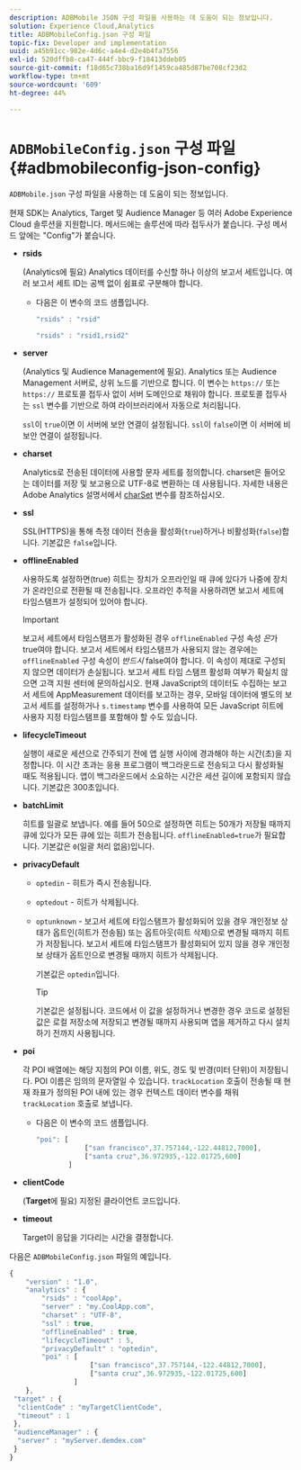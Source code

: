 ```yaml
---
description: ADBMobile JSON 구성 파일을 사용하는 데 도움이 되는 정보입니다.
solution: Experience Cloud,Analytics
title: ADBMobileConfig.json 구성 파일
topic-fix: Developer and implementation
uuid: a45b91cc-982e-4d6c-a4e4-d2e4b4fa7556
exl-id: 520dffb8-ca47-444f-bbc9-f18413ddeb05
source-git-commit: f18d65c738ba16d9f1459ca485d87be708cf23d2
workflow-type: tm+mt
source-wordcount: '609'
ht-degree: 44%

---
```


# `ADBMobileConfig.json` 구성 파일 {#adbmobileconfig-json-config}

`ADBMobile.json` 구성 파일을 사용하는 데 도움이 되는 정보입니다.

현재 SDK는 Analytics, Target 및 Audience Manager 등 여러 Adobe Experience Cloud 솔루션을 지원합니다. 메서드에는 솔루션에 따라 접두사가 붙습니다. 구성 메서드 앞에는 &quot;Config&quot;가 붙습니다.

* **rsids**

   (Analytics에 필요) Analytics 데이터를 수신할 하나 이상의 보고서 세트입니다. 여러 보고서 세트 ID는 공백 없이 쉼표로 구분해야 합니다.

   * 다음은 이 변수의 코드 샘플입니다.

      ```js
      "rsids" : "rsid"
      ```

      ```js
      "rsids" : "rsid1,rsid2"
      ```

* **server**

   (Analytics 및 Audience Management에 필요). Analytics 또는 Audience Management 서버로, 상위 노드를 기반으로 합니다. 이 변수는 `https://` 또는 `https://` 프로토콜 접두사 없이 서버 도메인으로 채워야 합니다. 프로토콜 접두사는 `ssl` 변수를 기반으로 하여 라이브러리에서 자동으로 처리됩니다.

   `ssl`이 `true`이면 이 서버에 보안 연결이 설정됩니다. `ssl`이 `false`이면 이 서버에 비보안 연결이 설정됩니다.

* **charset**

   Analytics로 전송된 데이터에 사용할 문자 세트를 정의합니다. charset은 들어오는 데이터를 저장 및 보고용으로 UTF-8로 변환하는 데 사용됩니다. 자세한 내용은 Adobe Analytics 설명서에서 [charSet](https://experienceleague.adobe.com/docs/analytics/implementation/vars/config-vars/charset.html) 변수를 참조하십시오.

* **ssl**

   SSL(HTTPS)을 통해 측정 데이터 전송을 활성화(`true`)하거나 비활성화(`false`)합니다. 기본값은 `false`입니다.

* **offlineEnabled**

   사용하도록 설정하면(true) 히트는 장치가 오프라인일 때 큐에 있다가 나중에 장치가 온라인으로 전환될 때 전송됩니다. 오프라인 추적을 사용하려면 보고서 세트에 타임스탬프가 설정되어 있어야 합니다.

   >[!IMPORTANT]
   >
   >보고서 세트에서 타임스탬프가 활성화된 경우 `offlineEnabled` 구성 속성 *은*&#x200B;가 true여야 합니다. 보고서 세트에서 타임스탬프가 사용되지 않는 경우에는 `offlineEnabled` 구성 속성이 *반드시* false여야 합니다. 이 속성이 제대로 구성되지 않으면 데이터가 손실됩니다. 보고서 세트 타임 스탬프 활성화 여부가 확실치 않으면  고객 지원 센터에 문의하십시오. 현재 JavaScript의 데이터도 수집하는 보고서 세트에 AppMeasurement 데이터를 보고하는 경우, 모바일 데이터에 별도의 보고서 세트를 설정하거나 `s.timestamp` 변수를 사용하여 모든 JavaScript 히트에 사용자 지정 타임스탬프를 포함해야 할 수도 있습니다.

* **lifecycleTimeout**

   실행이 새로운 세션으로 간주되기 전에 앱 실행 사이에 경과해야 하는 시간(초)을 지정합니다. 이 시간 초과는 응용 프로그램이 백그라운드로 전송되고 다시 활성화될 때도 적용됩니다. 앱이 백그라운드에서 소요하는 시간은 세션 길이에 포함되지 않습니다. 기본값은 300초입니다.

* **batchLimit**

   히트를 일괄로 보냅니다. 예를 들어 50으로 설정하면 히트는 50개가 저장될 때까지 큐에 있다가 모든 큐에 있는 히트가 전송됩니다. `offlineEnabled=true`가 필요합니다. 기본값은 `0`(일괄 처리 없음)입니다.

* **privacyDefault**

   * `optedin` - 히트가 즉시 전송됩니다.
   * `optedout` - 히트가 삭제됩니다.
   * `optunknown` - 보고서 세트에 타임스탬프가 활성화되어 있을 경우 개인정보 상태가 옵트인(히트가 전송됨) 또는 옵트아웃(히트 삭제)으로 변경될 때까지 히트가 저장됩니다. 보고서 세트에 타임스탬프가 활성화되어 있지 않을 경우 개인정보 상태가 옵트인으로 변경될 때까지 히트가 삭제됩니다.

      기본값은 `optedin`입니다.

      >[!TIP]
      >
      >기본값은 설정됩니다. 코드에서 이 값을 설정하거나 변경한 경우 코드로 설정된 값은 로컬 저장소에 저장되고 변경될 때까지 사용되며 앱을 제거하고 다시 설치하기 전까지 사용됩니다.

* **poi**

   각 POI 배열에는 해당 지점의 POI 이름, 위도, 경도 및 반경(미터 단위)이 저장됩니다. POI 이름은 임의의 문자열일 수 있습니다. `trackLocation` 호출이 전송될 때 현재 좌표가 정의된 POI 내에 있는 경우 컨텍스트 데이터 변수를 채워 `trackLocation` 호출로 보냅니다.

   * 다음은 이 변수의 코드 샘플입니다.

      ```js
      "poi": [
                  ["san francisco",37.757144,-122.44812,7000], 
                  ["santa cruz",36.972935,-122.01725,600] 
              ]
      ```

* **clientCode**

   (**Target**&#x200B;에 필요) 지정된 클라이언트 코드입니다.

* **timeout**

   Target이 응답을 기다리는 시간을 결정합니다.

다음은 `ADBMobileConfig.json` 파일의 예입니다.

```js
{ 
    "version" : "1.0", 
    "analytics" : { 
        "rsids" : "coolApp", 
        "server" : "my.CoolApp.com", 
        "charset" : "UTF-8", 
        "ssl" : true, 
        "offlineEnabled" : true, 
        "lifecycleTimeout" : 5, 
        "privacyDefault" : "optedin", 
        "poi" : [ 
                    ["san francisco",37.757144,-122.44812,7000], 
                    ["santa cruz",36.972935,-122.01725,600] 
                ] 
    }, 
 "target" : { 
  "clientCode" : "myTargetClientCode", 
  "timeout" : 1 
 }, 
 "audienceManager" : { 
  "server" : "myServer.demdex.com" 
 } 
}
```
